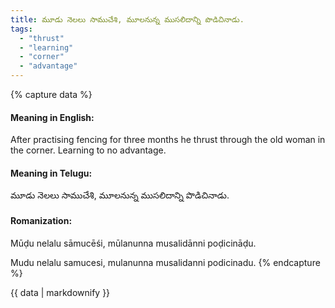 ```yaml
---
title: మూడు నెలలు సాముచేశి, మూలనున్న ముసలిదాన్ని పొడిచినాడు.
tags:
  - "thrust"
  - "learning"
  - "corner"
  - "advantage"
---
```


{% capture data %}
#### Meaning in English:
After practising fencing for three months he thrust through the old woman in the corner.
Learning to no advantage.

#### Meaning in Telugu:
మూడు నెలలు సాముచేశి, మూలనున్న ముసలిదాన్ని పొడిచినాడు.

#### Romanization:
Mūḍu nelalu sāmucēśi, mūlanunna musalidānni poḍicināḍu.

Mudu nelalu samucesi, mulanunna musalidanni podicinadu.
{% endcapture %}

{{ data | markdownify }}

